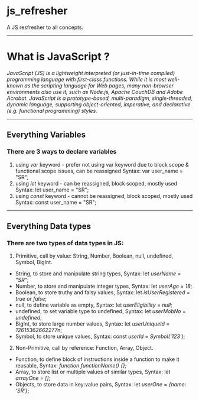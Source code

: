 # js_refresher
A JS resfresher to all concepts.

---

# What is JavaScript ?
*JavaScript (JS) is a lightweight interpreted (or just-in-time compiled) programming language with first-class functions. While it is most well-known as the scripting language for Web pages, many non-browser environments also use it, such as Node.js, Apache CouchDB and Adobe Acrobat. JavaScript is a prototype-based, multi-paradigm, single-threaded, dynamic language, supporting object-oriented, imperative, and declarative (e.g. functional programming) styles.*

---

## Everything Variables
### There are 3 ways to declare variables
1. using *var* keyword  - prefer not using var keyword due to block scope & functional scope issues, can be reassigned
    Syntax: var user_name = "SR";
2. using *let* keyword - can be reassigned, block scoped, mostly used
    Syntax: let user_name = "SR";
3. using *const* keyword - cannot be reassigned, block scoped, mostly used
    Syntax: const user_name = "SR";

---

## Everything Data types
### There are two types of data types in JS:
1. Primitive, call by value: String, Number, Boolean, null, undefined, Symbol, BigInt.
- String, to store and manipulate string types, Syntax: let *userName* = *"SR"*;
- Number, to store and manipulate integer types, Syntax: let *userAge* = *18*;
- Boolean, to store truthy and falsy values, Syntax: let *isUserRegistered* = *true or false*;
- null, to define variable as empty, Syntax: let *userEligibility* = *null*;
- undefined, to set variable type to undefined, Syntax: let *userMobNo* = *undefined*;
- BigInt, to store large number values, Syntax: let *userUniqueId* = *12615362662277*n;
- Symbol, to store unique values, Syntax: const *userId* = *Symbol('123')*;
2. Non-Primitive, call by reference: Function, Array, Object.
- Function, to define block of instructions inside a function to make it reusable,
Syntax: *function functionName() {};*
- Array, to store list or multiple values of similar types, Syntax: let *arrayOne* = *[]*;
- Objects, to store data in key:value pairs, Syntax: let *userOne* = *{name: 'SR'}*;
